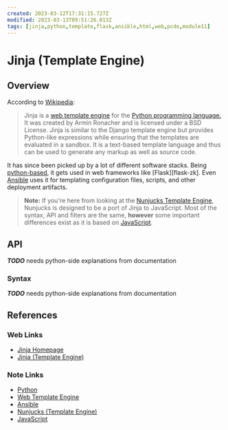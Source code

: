 ```yaml
---
created: 2023-03-12T17:31:15.727Z
modified: 2023-03-13T09:51:26.013Z
tags: [jinja,python,template,flask,ansible,html,web,pcde,module11]
---
```

# Jinja (Template Engine)

## Overview

According to [Wikipedia][jinja-wiki]:

>Jinja is a [web template engine][template-zk] for
>the [Python programming language.][py-zk]
>It was created by Armin Ronacher and is licensed under a BSD License.
>Jinja is similar to the Django template engine but
>provides Python-like expressions while ensuring that
>the templates are evaluated in a sandbox.
>It is a text-based template language and
>thus can be used to generate any markup as well as source code.

It has since been picked up by a lot of different software stacks.
Being [python-based][py-zk], it gets used in web frameworks like [Flask][flask-zk].
Even [Ansible][ansible-zk] uses it for templating configuration files,
scripts, and other deployment artifacts.


>**Note:** If you're here from looking at the [Nunjucks Template Engine][njk-zk],
>Nunjucks is designed to be a port of Jinja to JavaScript.
>Most of the syntax, API and filters are the same,
>**however** some important differences exist as it is based on [JavaScript][js-zk].

## API

***TODO*** needs python-side explanations from documentation

### Syntax

***TODO*** needs python-side explanations from documentation

## References

### Web Links

* [Jinja Homepage][jinja-home]
* [Jinja (Template Engine)][jinja-wiki]

<!-- Hidden References -->
[jinja-home]: https://jinja.palletsprojects.com/en/3.1.x/ "Jinja Homepage"
[jinja-wiki]: https://en.wikipedia.org/wiki/Jinja_(template_engine) "Jinja (Template Engine)"

### Note Links

* [Python][py-zk]
* [Web Template Engine][template-zk]
* [Ansible][ansible-zk]
* [Nunjucks (Template Engine)][njk-zk]
* [JavaScript][js-zk]

<!-- Hidden References -->
[py-zk]: ./python.md "Python"
[template-zk]: ./template-engine.md "Web Template Engine"
[ansible-zk]: ./ansible.md "Ansible"
[njk-zk]: ./nunjucks.md "Nunjucks (Template Engine)"
[js-zk]: ./javascript.md "JavaScript"

